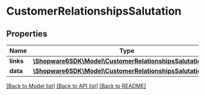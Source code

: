 # CustomerRelationshipsSalutation

## Properties
Name | Type | Description | Notes
------------ | ------------- | ------------- | -------------
**links** | [**\Shopware6SDK\Model\CustomerRelationshipsSalutationLinks**](CustomerRelationshipsSalutationLinks.md) |  | [optional] 
**data** | [**\Shopware6SDK\Model\CustomerRelationshipsSalutationData**](CustomerRelationshipsSalutationData.md) |  | [optional] 

[[Back to Model list]](../../README.md#documentation-for-models) [[Back to API list]](../../README.md#documentation-for-api-endpoints) [[Back to README]](../../README.md)

